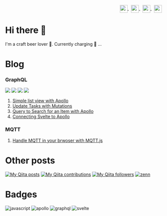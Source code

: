 <p align="right">
<a href="your link" target="blank">
  <img align="center" src="https://cdn.jsdelivr.net/npm/simple-icons@3.0.1/icons/twitter.svg" alt="" height="25" width="25" />
</a>&nbsp;
<a href="your link" target="blank">
  <img align="center" src="https://cdn.jsdelivr.net/npm/simple-icons@3.0.1/icons/linkedin.svg" alt="" height="25" width="25" />
</a>&nbsp;
<a href="your link" target="blank">
  <img align="center" src="https://cdn.jsdelivr.net/npm/simple-icons@3.0.1/icons/instagram.svg" alt="" height="25" width="25" />
</a>&nbsp;
<a href="your link" target="blank">
  <img align="center" src="https://cdn.jsdelivr.net/npm/simple-icons@3.0.1/icons/youtube.svg" alt="" height="25" width="25" />
</a>
</p>

# Hi there 👋

I'm a craft beer lover :beer:. Currently charging :battery: ...


# Blog

### GraphQL <p>
<img src="https://img.shields.io/static/v1?label=&message=javascript&color=gray&style=flat&logo=javascript">
<img src="https://img.shields.io/static/v1?label=&message=apollo&color=gray&style=flat&logo=apollographql&logoColor=311C87">
<img src="https://img.shields.io/static/v1?label=&message=graphql&color=gray&style=flat&logo=graphql&logoColor=E10098">
<img src="https://img.shields.io/static/v1?label=&message=svelte&color=gray&style=flat&logo=svelte">
</p>
  
1. [Simple list view with Apollo](https://gist.github.com/narutaro/cd0006bc0d066fc6548534b1c1a36fb0) 
2. [Update Tasks with Mutations](https://gist.github.com/narutaro/d0033155abb47cb5a8be05c3a0c5ebc7) 
3. [Query to Search for an Item with Apollo](https://gist.github.com/narutaro/823f29425c47bc7eda5ab260fdc2c26c)
4. [Connecting Svelte to Apollo](https://gist.github.com/narutaro/7f85ccb919159026f0bc8cb22d872fec) 

### MQTT

1. [Handle MQTT in your brwoser with MQTT.js](https://gist.github.com/narutaro/6461c0524f7d7ff01e21c2ecb0be84ca)

# Other posts

[![My Qiita posts](https://qiita-badge.apiapi.app/s/narutaro/posts.svg)](http://qiita.com/narutaro)
[![My Qiita contributions](https://qiita-badge.apiapi.app/s/narutaro/contributions.svg)](http://qiita.com/narutaro)
[![My Qiita followers](https://qiita-badge.apiapi.app/s/narutaro/followers.svg)](http://qiita.com/narutaro)
[![zenn](https://img.shields.io/badge/-zenn-gray.svg?style=flat&logo=zenn)](https://zenn.dev/masaino)


# Badges

![javascript](https://img.shields.io/badge/-javascript-gray.svg?style=flat&logo=javascript)
![apollo](https://img.shields.io/badge/-apollo-gray.svg?style=flat&logo=apollographql&logoColor=311C87)
![graphql](https://img.shields.io/badge/-graphql-gray.svg?style=flat&logo=graphql&logoColor=E10098)
![svelte](https://img.shields.io/badge/-svelte-gray.svg?style=flat&logo=svelte)

<!--
https://simpleicons.org/
https://github.com/simple-icons/simple-icons/blob/develop/slugs.md
https://github.com/simple-icons/simple-icons
-->
